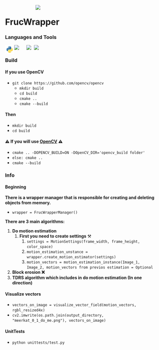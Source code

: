 <img src="https://cdn0.iconfinder.com/data/icons/azure-illustrations/1000/support___question_faq_list_frequently_asked_questions_question_mark_information_info-512.png" align="right" width="404px"/>  

# FrucWrapper 

### Languages and Tools
[<img align="left" width="30px" src="https://raw.githubusercontent.com/github/explore/80688e429a7d4ef2fca1e82350fe8e3517d3494d/topics/python/python.png"/>][Python]
[<img align="left" width="40px" src="https://etu.ru/assets/cache/images/ru/povyshenie-kvalifikacii/programmy%20povysheniya%20kvalifikacii/1280x800-cplusplus.947.png"/>][C++]
[<img align="left" width="25px" src="https://upload.wikimedia.org/wikipedia/commons/thumb/3/32/OpenCV_Logo_with_text_svg_version.svg/1200px-OpenCV_Logo_with_text_svg_version.svg.png"/>][OpenCV]
[<img align="left" width="33px" src="https://upload.wikimedia.org/wikipedia/commons/thumb/8/8f/Breezeicons-apps-48-cmake.svg/1200px-Breezeicons-apps-48-cmake.svg.png"/>][Cmake]

<br />

### Build
#### If you use OpenCV
* `git clone https://github.com/opencv/opencv`
  * `mkdir build`
  * `cd build`
  * `cmake ..`
  * `cmake --build`

#### Then
  * `mkdir build`
  * `cd build`

#### ⚠ **If you will use [OpenCV](https://github.com/opencv/opencv)** ⚠
* `cmake .. -DOPENCV_BUILD=ON -DOpenCV_DIR='opencv_build folder'`
* `else: cmake ..`
* `cmake --build`

### Info

#### Beginning

**There is a wrapper manager that is responsible for creating and deleting objects from memory.**
* `wrapper = FrucWrapperManager()`

**There are 3 main algorithms:**
1) **Do motion estimation**
   1) **First you need to create settings** ⚒
      1) `settings = MotionSettings(frame_width, frame_height, color_space)`
      2) `motion_estimation_unstance = wrapper.create_motion_estimator(settings)`
      3) `motion_vectors = motion_estimation_instance(Image_1, Image_2, motion_vectors from previos estimation = Optional`
2) **Block erosion ❌**
3) **TDRS algorithm which includes in do motion estimation (In one direction)**

#### Visualize vectors
* `vectors_on_image = visualize_vector_field(motion_vectors, rgbl_resized4x)`
* `cv2.imwrite(os.path.join(output_directory, "meerkat_0_1_do_me.png"), vectors_on_image)`

#### UnitTests
* `python unittests/test.py`


[OpenCV]: https://github.com/opencv/opencv
[Cmake]: https://cmake.org/
[Python]: https://www.python.org/
[C++]: https://docs.microsoft.com/en-us/cpp/cpp/?view=msvc-160
